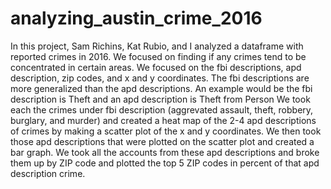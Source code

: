 # analyzing_austin_crime_2016
In this project, Sam Richins, Kat Rubio, and I analyzed a dataframe with reported crimes in 2016. We focused on finding if any crimes tend to be concentrated in certain areas. We focused on the fbi descriptions, apd description, zip codes, and x and y coordinates. The fbi descriptions are more generalized than the apd descriptions. An example would be the fbi description is Theft and an apd description is Theft from Person We took each the crimes under fbi description (aggrevated assault, theft, robbery, burglary, and murder) and created a heat map of the 2-4 apd descriptions of crimes by making a scatter plot of the x and y coordinates. We then took those apd descriptions that were plotted on the scatter plot and created a bar graph. We took all the accounts from these apd descriptions and broke them up by ZIP code and plotted the top 5 ZIP codes in percent of that apd description crime. 

